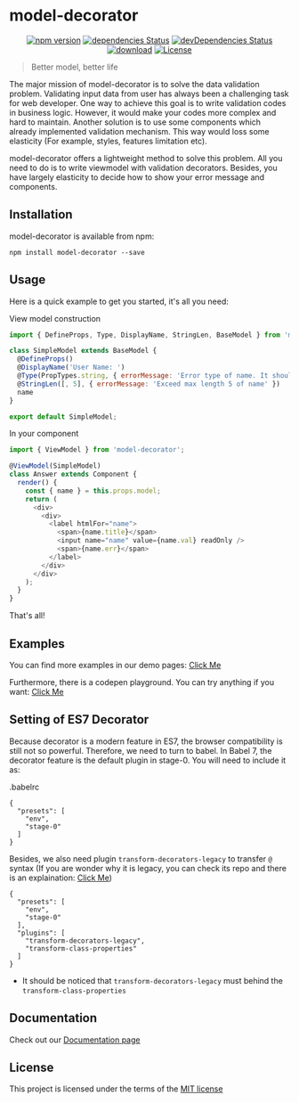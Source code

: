 # model-decorator

<div align="center">

[![npm version](https://badge.fury.io/js/model-decorator.svg)](https://badge.fury.io/js/model-decorator)
[![dependencies Status](https://david-dm.org/d9767192/model-decorator/master/status.svg)](https://david-dm.org/d9767192/model-decorator/master)
[![devDependencies Status](https://david-dm.org/d9767192/model-decorator/master/dev-status.svg)](https://david-dm.org/d9767192/model-decorator/master?type=dev)
[![download](https://img.shields.io/npm/dt/model-decorator.svg?style=flat)](https://npmcharts.com/compare/model-decorator)
[![License](https://img.shields.io/npm/l/model-decorator.svg)](https://github.com/d9767192/model-decorator/blob/master/LICENSE)


</div>

> Better model, better life

The major mission of model-decorator is to solve the data validation problem. Validating input data from user has always been a challenging task for web developer. One way to achieve this goal is to write validation codes in business logic. However, it would make your codes more complex and hard to maintain. Another solution is to use some components which already implemented validation mechanism. This way would loss some elasticity (For example, styles, features limitation etc).

model-decorator offers a lightweight method to solve this problem. All you need to do is to write viewmodel with validation decorators. Besides, you have largely elasticity to decide how to show your error message and components.

## Installation

model-decorator is available from npm:

```npm install model-decorator --save```

## Usage

Here is a quick example to get you started, it's all you need:

View model construction
```javascript
import { DefineProps, Type, DisplayName, StringLen, BaseModel } from 'model-decorator';

class SimpleModel extends BaseModel {
  @DefineProps()
  @DisplayName('User Name: ')
  @Type(PropTypes.string, { errorMessage: 'Error type of name. It should be string' })
  @StringLen([, 5], { errorMessage: 'Exceed max length 5 of name' })
  name
}

export default SimpleModel;
```

In your component
```javascript
import { ViewModel } from 'model-decorator';

@ViewModel(SimpleModel)
class Answer extends Component {
  render() {
    const { name } = this.props.model;
    return (
      <div>
        <div>
          <label htmlFor="name">
            <span>{name.title}</span>
            <input name="name" value={name.val} readOnly />
            <span>{name.err}</span>
          </label>
        </div>
      </div>
    );
  }
}
```
That's all!

## Examples

You can find more examples in our demo pages: [Click Me](https://d9767192.github.io/model-decorator/dist/#/)

Furthermore, there is a codepen playground. You can try anything if you want: [Click Me](https://codepen.io/d9767192/pen/xWZYmN)

## Setting of ES7 Decorator

Because decorator is a modern feature in ES7, the browser compatibility is still not so powerful. Therefore, we need to turn to babel. In Babel 7, the decorator feature is the default plugin in stage-0. You will need to include it as:

.babelrc
```
{
  "presets": [
    "env",
    "stage-0"
  ]
}
```

Besides, we also need plugin `transform-decorators-legacy` to transfer `@` syntax (If you are wonder why it is legacy, you can check its repo and there is an explaination: [Click Me](https://github.com/loganfsmyth/babel-plugin-transform-decorators-legacy))

```
{
  "presets": [
    "env",
    "stage-0"
  ],
  "plugins": [
    "transform-decorators-legacy",
    "transform-class-properties"
  ]
}
```

* It should be noticed that `transform-decorators-legacy` must behind the `transform-class-properties`

## Documentation

Check out our [Documentation page](https://github.com/d9767192/model-decorator/blob/master/docs/api.md)

## License

This project is licensed under the terms of the [MIT license](https://github.com/d9767192/model-decorator/blob/master/LICENSE)
